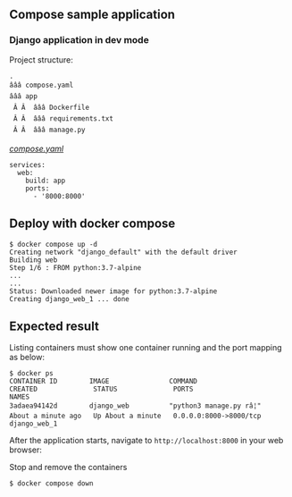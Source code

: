 ## Compose sample application
### Django application in dev mode

Project structure:
```
.
âââ compose.yaml
âââ app
 Â Â  âââ Dockerfile
 Â Â  âââ requirements.txt
 Â Â  âââ manage.py

```

[_compose.yaml_](compose.yaml)
```
services: 
  web: 
    build: app 
    ports: 
      - '8000:8000'
```

## Deploy with docker compose

```
$ docker compose up -d
Creating network "django_default" with the default driver
Building web
Step 1/6 : FROM python:3.7-alpine
...
...
Status: Downloaded newer image for python:3.7-alpine
Creating django_web_1 ... done

```

## Expected result

Listing containers must show one container running and the port mapping as below:
```
$ docker ps
CONTAINER ID        IMAGE               COMMAND                  CREATED              STATUS              PORTS                    NAMES
3adaea94142d        django_web          "python3 manage.py râ¦"   About a minute ago   Up About a minute   0.0.0.0:8000->8000/tcp   django_web_1
```

After the application starts, navigate to `http://localhost:8000` in your web browser:

Stop and remove the containers
```
$ docker compose down
```
